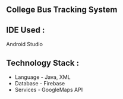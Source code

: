 ## College Bus Tracking System

## IDE Used :
Android Studio

## Technology Stack :
- Language - Java, XML
- Database - Firebase 
- Services - GoogleMaps API

